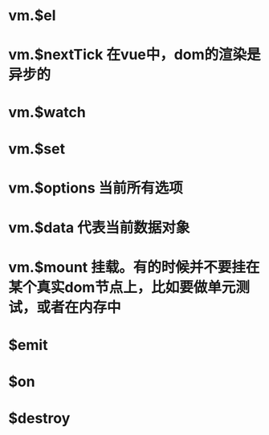 # vm.$el
# vm.$nextTick 在vue中，dom的渲染是异步的
# vm.$watch
# vm.$set
# vm.$options 当前所有选项
# vm.$data 代表当前数据对象
# vm.$mount 挂载。有的时候并不要挂在某个真实dom节点上，比如要做单元测试，或者在内存中

# $emit
# $on
# $destroy
